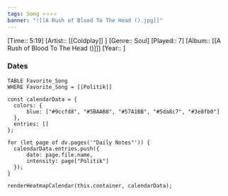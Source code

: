 ```yaml
---
tags: Song ⭐⭐⭐⭐ 
banner: "![[A Rush of Blood To The Head ().jpg]]"
---
```

[Time:: 5:19]
[Artist:: [[Coldplay]] ]
[Genre:: Soul]
[Played:: 7]
[Album:: [[A Rush of Blood To The Head ()]]]
[Year:: ]
### Dates
````dataview
TABLE Favorite_Song
WHERE Favorite_Song = [[Politik]]
````

  ```dataviewjs
const calendarData = { 
	colors: { 
		blue: ["#9ccfd8", "#5BAAB8", "#57A1BB", "#5da8c7", "#3e8fb0"] 
	}, 
	entries: [] 
}; 

for (let page of dv.pages('"Daily Notes"')) { 
	calendarData.entries.push({ 
		date: page.file.name, 
		intensity: page["Politik"]
	}); 
} 

renderHeatmapCalendar(this.container, calendarData);
```

